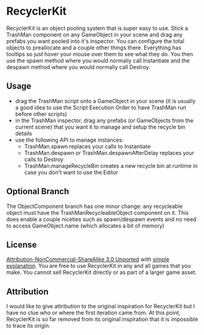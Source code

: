 RecyclerKit
===========

RecyclerKit is an object pooling system that is super easy to use. Stick a TrashMan component on any GameObject in your scene and drag any prefabs you want pooled into it's inspector. You can configure the total objects to preallocate and a couple other things there. Everything has tooltips so just hover your mouse over them to see what they do. You then use the spawn method where you would normally call Instantiate and the despawn method where you would normally call Destroy.


Usage
----
- drag the TrashMan script onto a GameObject in your scene (it is usually a good idea to use the Script Execution Order to have TrashMan run before other scripts)
- in the TrashMan inspector, drag any prefabs (or GameObjects from the current scene) that you want it to manage and setup the recycle bin details
- use the following API to manage instances:
	* TrashMan.spawn replaces your calls to Instantiate
	* TrashMan.despawn or TrashMan.despawnAfterDelay replaces your calls to Destroy
	* TrashMan.manageRecycleBin creates a new recycle bin at runtime in case you don't want to use the Editor


Optional Branch
----

The ObjectComponent branch has one minor change: any recycleable object must have the TrashManRecycleableObject component on it. This does enable a couple niceties such as spawn/despawn events and no need to access GameObject.name (which allocates a bit of memory)


License
-----
[Attribution-NonCommercial-ShareAlike 3.0 Unported](http://creativecommons.org/licenses/by-nc-sa/3.0/legalcode) with [simple explanation](http://creativecommons.org/licenses/by-nc-sa/3.0/deed.en_US). You are free to use RecyclerKit in any and all games that you make. You cannot sell RecyclerKit directly or as part of a larger game asset.



Attribution
-----

I would like to give attribution to the original inspiration for RecyclerKit but I have no clue who or where the first iteration came from. At this point, RecyclerKit is so far removed from its original inspiration that it is impossible to trace its origin.
